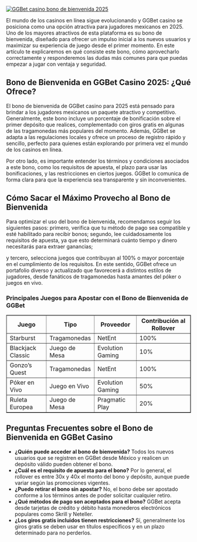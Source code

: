 [![GGBet casino bono de bienvenida 2025](https://123-caf.pages.dev/gitsignup.png)](https://vrmoo.ru/Bt82HjjY)

<p>El mundo de los casinos en línea sigue evolucionando y GGBet casino se posiciona como una opción atractiva para jugadores mexicanos en 2025. Uno de los mayores atractivos de esta plataforma es su bono de bienvenida, diseñado para ofrecer un impulso inicial a los nuevos usuarios y maximizar su experiencia de juego desde el primer momento. En este artículo te explicaremos en qué consiste este bono, cómo aprovecharlo correctamente y responderemos las dudas más comunes para que puedas empezar a jugar con ventaja y seguridad.</p>  <h2>Bono de Bienvenida en GGBet Casino 2025: ¿Qué Ofrece?</h2> <p>El bono de bienvenida de GGBet casino para 2025 está pensado para brindar a los jugadores mexicanos un paquete atractivo y competitivo. Generalmente, este bono incluye un porcentaje de bonificación sobre el primer depósito que realices, complementado con giros gratis en algunas de las tragamonedas más populares del momento. Además, GGBet se adapta a las regulaciones locales y ofrece un proceso de registro rápido y sencillo, perfecto para quienes están explorando por primera vez el mundo de los casinos en línea.</p>  <p>Por otro lado, es importante entender los términos y condiciones asociados a este bono, como los requisitos de apuesta, el plazo para usar las bonificaciones, y las restricciones en ciertos juegos. GGBet lo comunica de forma clara para que la experiencia sea transparente y sin inconvenientes.</p>  <h2>Cómo Sacar el Máximo Provecho al Bono de Bienvenida</h2> <p>Para optimizar el uso del bono de bienvenida, recomendamos seguir los siguientes pasos: primero, verifica que tu método de pago sea compatible y esté habilitado para recibir bonos; segundo, lee cuidadosamente los requisitos de apuesta, ya que esto determinará cuánto tiempo y dinero necesitarás para extraer ganancias;</p> <p>y tercero, selecciona juegos que contribuyan al 100% o mayor porcentaje en el cumplimiento de los requisitos. En este sentido, GGBet ofrece un portafolio diverso y actualizado que favorecerá a distintos estilos de jugadores, desde fanáticos de tragamonedas hasta amantes del póker o juegos en vivo.</p>  <h3>Principales Juegos para Apostar con el Bono de Bienvenida de GGBet</h3> <table border="1" cellpadding="5" cellspacing="0" style="border-collapse: collapse; width: 100%; max-width: 600px;">   <thead>     <tr>       <th>Juego</th>       <th>Tipo</th>       <th>Proveedor</th>       <th>Contribución al Rollover</th>     </tr>   </thead>   <tbody>     <tr>       <td>Starburst</td>       <td>Tragamonedas</td>       <td>NetEnt</td>       <td>100%</td>     </tr>     <tr>       <td>Blackjack Classic</td>       <td>Juego de Mesa</td>       <td>Evolution Gaming</td>       <td>10%</td>     </tr>     <tr>       <td>Gonzo’s Quest</td>       <td>Tragamonedas</td>       <td>NetEnt</td>       <td>100%</td>     </tr>     <tr>       <td>Póker en Vivo</td>       <td>Juego en Vivo</td>       <td>Evolution Gaming</td>       <td>50%</td>     </tr>     <tr>       <td>Ruleta Europea</td>       <td>Juego de Mesa</td>       <td>Pragmatic Play</td>       <td>20%</td>     </tr>   </tbody> </table>  <h2>Preguntas Frecuentes sobre el Bono de Bienvenida en GGBet Casino</h2> <ul>   <li><strong>¿Quién puede acceder al bono de bienvenida?</strong> Todos los nuevos usuarios que se registren en GGBet desde México y realicen un depósito válido pueden obtener el bono.</li>   <li><strong>¿Cuál es el requisito de apuesta para el bono?</strong> Por lo general, el rollover es entre 30x y 40x el monto del bono y depósito, aunque puede variar según las promociones vigentes.</li>   <li><strong>¿Puedo retirar el bono sin apostar?</strong> No, el bono debe ser apostado conforme a los términos antes de poder solicitar cualquier retiro.</li>   <li><strong>¿Qué métodos de pago son aceptados para el bono?</strong> GGBet acepta desde tarjetas de crédito y débito hasta monederos electrónicos populares como Skrill y Neteller.</li>   <li><strong>¿Los giros gratis incluidos tienen restricciones?</strong> Sí, generalmente los giros gratis se deben usar en títulos específicos y en un plazo determinado para no perderlos.</li> </ul>